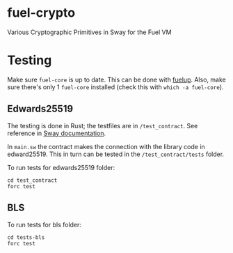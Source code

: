 # fuel-crypto
Various Cryptographic Primitives in Sway for the Fuel VM

# Testing 

 Make sure `fuel-core` is up to date. This can be done with [fuelup](https://github.com/FuelLabs/fuelup). Also, make sure there's only 1 `fuel-core` installed (check this with `which -a fuel-core`).

## Edwards25519

 The testing is done in Rust; the testfiles are in `/test_contract`. See reference in [Sway documentation](https://fuellabs.github.io/sway/v0.17.0/testing/testing-with-rust.html).
 
 In `main.sw` the contract makes the connection with the library code in edward25519. This in turn can be tested in the `/test_contract/tests` folder. 

 To run tests for edwards25519 folder: 
 ```
 cd test_contract
 forc test
 ```
 
## BLS

 To run tests for bls folder: 
 ```
 cd tests-bls
 forc test
 ```
